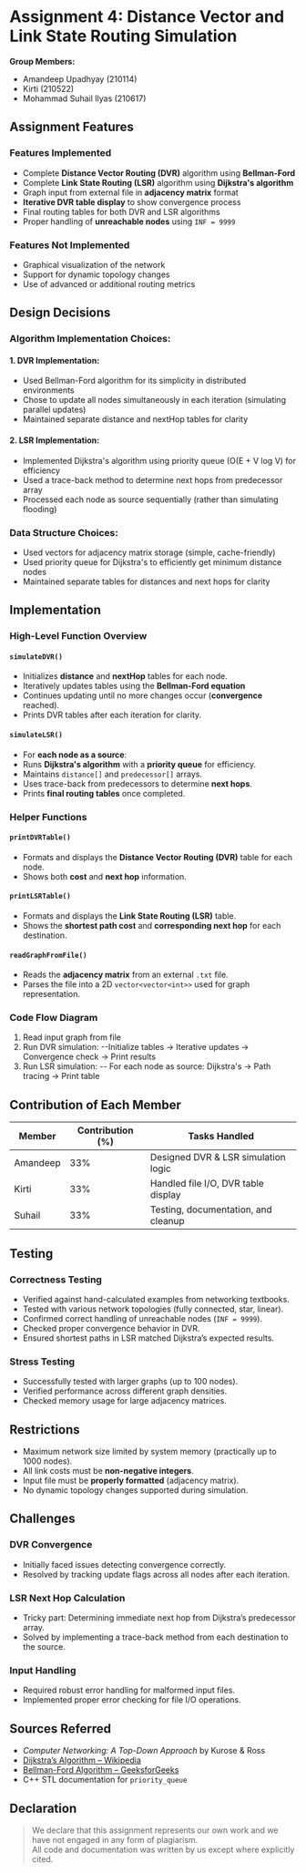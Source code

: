 # Assignment 4: Distance Vector and Link State Routing Simulation
**Group Members:**  
- Amandeep Upadhyay (210114)  
- Kirti (210522)  
- Mohammad Suhail Ilyas (210617)
## Assignment Features
### Features Implemented
- Complete **Distance Vector Routing (DVR)** algorithm using **Bellman-Ford**
- Complete **Link State Routing (LSR)** algorithm using **Dijkstra's algorithm**
- Graph input from external file in **adjacency matrix** format
- **Iterative DVR table display** to show convergence process
- Final routing tables for both DVR and LSR algorithms
- Proper handling of **unreachable nodes** using `INF = 9999`
### Features Not Implemented
- Graphical visualization of the network
- Support for dynamic topology changes
- Use of advanced or additional routing metrics
## Design Decisions  
### Algorithm Implementation Choices:
#### 1. DVR Implementation:
- Used Bellman-Ford algorithm for its simplicity in distributed environments
- Chose to update all nodes simultaneously in each iteration (simulating parallel updates)
- Maintained separate distance and nextHop tables for clarity
#### 2. LSR Implementation:
- Implemented Dijkstra's algorithm using priority queue (O(E + V log V) for efficiency
- Used a trace-back method to determine next hops from predecessor array
- Processed each node as source sequentially (rather than simulating flooding)
### Data Structure Choices:
- Used vectors for adjacency matrix storage (simple, cache-friendly)
- Used priority queue for Dijkstra's to efficiently get minimum distance nodes
- Maintained separate tables for distances and next hops for clarity
## Implementation
### High-Level Function Overview
#### `simulateDVR()`
- Initializes **distance** and **nextHop** tables for each node.
- Iteratively updates tables using the **Bellman-Ford equation**
- Continues updating until no more changes occur (**convergence** reached).
- Prints DVR tables after each iteration for clarity.
#### `simulateLSR()`
- For **each node as a source**:
- Runs **Dijkstra's algorithm** with a **priority queue** for efficiency.
- Maintains `distance[]` and `predecessor[]` arrays.
- Uses trace-back from predecessors to determine **next hops**.
- Prints **final routing tables** once completed.
### Helper Functions
####  `printDVRTable()`
- Formats and displays the **Distance Vector Routing (DVR)** table for each node.
- Shows both **cost** and **next hop** information.
#### `printLSRTable()`
- Formats and displays the **Link State Routing (LSR)** table.
- Shows the **shortest path cost** and **corresponding next hop** for each destination.
#### `readGraphFromFile()`
- Reads the **adjacency matrix** from an external `.txt` file.
- Parses the file into a 2D `vector<vector<int>>` used for graph representation.
### Code Flow Diagram
1. Read input graph from file
2. Run DVR simulation:
 --Initialize tables → Iterative updates → Convergence check → Print results
3. Run LSR simulation:
 -- For each node as source: Dijkstra's → Path tracing → Print table
## Contribution of Each Member
| Member | Contribution (%) | Tasks Handled |
|--------|------------------|----------------|
| Amandeep | 33%              | Designed DVR & LSR simulation logic |
| Kirti | 33%              | Handled file I/O, DVR table display |
| Suhail | 33%              | Testing, documentation, and cleanup |
## Testing
### Correctness Testing
- Verified against hand-calculated examples from networking textbooks.
- Tested with various network topologies (fully connected, star, linear).
- Confirmed correct handling of unreachable nodes (`INF = 9999`).
- Checked proper convergence behavior in DVR.
- Ensured shortest paths in LSR matched Dijkstra’s expected results.
### Stress Testing
- Successfully tested with larger graphs (up to 100 nodes).
- Verified performance across different graph densities.
- Checked memory usage for large adjacency matrices.
##  Restrictions
-  Maximum network size limited by system memory (practically up to 1000 nodes).
-  All link costs must be **non-negative integers**.
-  Input file must be **properly formatted** (adjacency matrix).
-  No dynamic topology changes supported during simulation.
## Challenges
### DVR Convergence
- Initially faced issues detecting convergence correctly.
- Resolved by tracking update flags across all nodes after each iteration.
### LSR Next Hop Calculation
- Tricky part: Determining immediate next hop from Dijkstra’s predecessor array.
- Solved by implementing a trace-back method from each destination to the source.
### Input Handling
- Required robust error handling for malformed input files.
- Implemented proper error checking for file I/O operations.
## Sources Referred
- _Computer Networking: A Top-Down Approach_ by Kurose & Ross
- [Dijkstra’s Algorithm – Wikipedia](https://en.wikipedia.org/wiki/Dijkstra%27s_algorithm)
- [Bellman-Ford Algorithm – GeeksforGeeks](https://www.geeksforgeeks.org/bellman-ford-algorithm-dp-23/)
- C++ STL documentation for `priority_queue`
## Declaration
> We declare that this assignment represents our own work and we have not engaged in any form of plagiarism.  
> All code and documentation was written by us except where explicitly cited.

